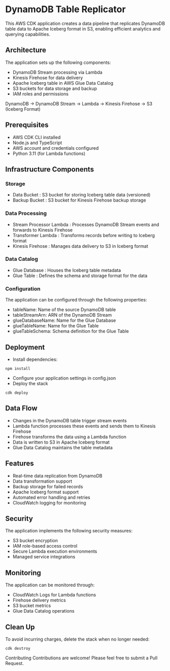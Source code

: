 # DynamoDB Table Replicator

This AWS CDK application creates a data pipeline that replicates DynamoDB table data to Apache Iceberg format in S3, enabling efficient analytics and querying capabilities.

## Architecture

The application sets up the following components:

- DynamoDB Stream processing via Lambda
- Kinesis Firehose for data delivery
- Apache Iceberg table in AWS Glue Data Catalog
- S3 buckets for data storage and backup
- IAM roles and permissions

DynamoDB -> DynamoDB Stream -> Lambda -> Kinesis Firehose -> S3 (Iceberg Format)

## Prerequisites
- AWS CDK CLI installed
- Node.js and TypeScript
- AWS account and credentials configured
- Python 3.11 (for Lambda functions)

## Infrastructure Components
### Storage
- Data Bucket : S3 bucket for storing Iceberg table data (versioned)
- Backup Bucket : S3 bucket for Kinesis Firehose backup storage

### Data Processing
- Stream Processor Lambda : Processes DynamoDB Stream events and forwards to Kinesis Firehose
- Transformer Lambda : Transforms records before writing to Iceberg format
- Kinesis Firehose : Manages data delivery to S3 in Iceberg format

### Data Catalog
- Glue Database : Houses the Iceberg table metadata
- Glue Table : Defines the schema and storage format for the data

### Configuration
The application can be configured through the following properties:

- tableName: Name of the source DynamoDB table
- tableStreamArn: ARN of the DynamoDB Stream
- glueDatabaseName: Name for the Glue Database
- glueTableName: Name for the Glue Table
- glueTableSchema: Schema definition for the Glue Table

## Deployment
- Install dependencies:
```
npm install
```
- Configure your application settings in config.json
- Deploy the stack
```
cdk deploy
```

## Data Flow
- Changes in the DynamoDB table trigger stream events
- Lambda function processes these events and sends them to Kinesis Firehose
- Firehose transforms the data using a Lambda function
- Data is written to S3 in Apache Iceberg format
- Glue Data Catalog maintains the table metadata

## Features
- Real-time data replication from DynamoDB
- Data transformation support
- Backup storage for failed records
- Apache Iceberg format support
- Automated error handling and retries
- CloudWatch logging for monitoring

## Security
The application implements the following security measures:
- S3 bucket encryption
- IAM role-based access control
- Secure Lambda execution environments
- Managed service integrations

## Monitoring
The application can be monitored through:

- CloudWatch Logs for Lambda functions
- Firehose delivery metrics
- S3 bucket metrics
- Glue Data Catalog operations

## Clean Up
To avoid incurring charges, delete the stack when no longer needed:
```
cdk destroy
```
Contributing
Contributions are welcome! Please feel free to submit a Pull Request.

